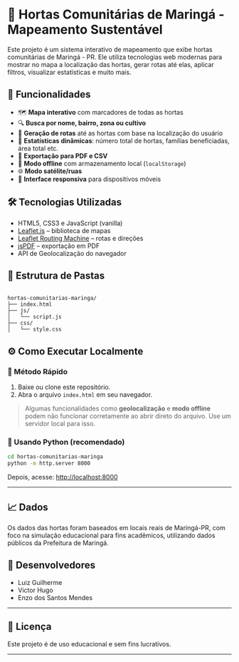 # 🌱 Hortas Comunitárias de Maringá - Mapeamento Sustentável

Este projeto é um sistema interativo de mapeamento que exibe hortas comunitárias de Maringá - PR. Ele utiliza tecnologias web modernas para mostrar no mapa a localização das hortas, gerar rotas até elas, aplicar filtros, visualizar estatísticas e muito mais.

## 🚀 Funcionalidades

- 🗺️ **Mapa interativo** com marcadores de todas as hortas
- 🔍 **Busca por nome, bairro, zona ou cultivo**
- 🧭 **Geração de rotas** até as hortas com base na localização do usuário
- 🧮 **Estatísticas dinâmicas**: número total de hortas, famílias beneficiadas, área total etc.
- 📄 **Exportação para PDF e CSV**
- 💾 **Modo offline** com armazenamento local (`localStorage`)
- 🌐 **Modo satélite/ruas**
- 📱 **Interface responsiva** para dispositivos móveis

## 🛠️ Tecnologias Utilizadas

- HTML5, CSS3 e JavaScript (vanilla)
- [Leaflet.js](https://leafletjs.com/) – biblioteca de mapas
- [Leaflet Routing Machine](https://www.liedman.net/leaflet-routing-machine/) – rotas e direções
- [jsPDF](https://github.com/parallax/jsPDF) – exportação em PDF
- API de Geolocalização do navegador

## 📂 Estrutura de Pastas

```

hortas-comunitarias-maringa/
├── index.html
├── js/
│   └── script.js
├── css/
│   └── style.css

````

## ⚙️ Como Executar Localmente

### 🔸 Método Rápido

1. Baixe ou clone este repositório.
2. Abra o arquivo `index.html` em seu navegador.

> Algumas funcionalidades como **geolocalização** e **modo offline** podem não funcionar corretamente ao abrir direto do arquivo. Use um servidor local para isso.

### 🔸 Usando Python (recomendado)

```bash
cd hortas-comunitarias-maringa
python -m http.server 8000
````

Depois, acesse:
[http://localhost:8000](http://localhost:8000)

---

## 📈 Dados

Os dados das hortas foram baseados em locais reais de Maringá-PR, com foco na simulação educacional para fins acadêmicos, utilizando dados públicos da Prefeitura de Maringá.

## 👥 Desenvolvedores

* Luiz Guilherme
* Victor Hugo
* Enzo dos Santos Mendes

---

## 📜 Licença

Este projeto é de uso educacional e sem fins lucrativos.

---
